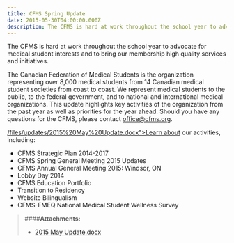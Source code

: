 ```yaml
---
title: CFMS Spring Update
date: 2015-05-30T04:00:00.000Z
description: The CFMS is hard at work throughout the school year to advocate for medical student interests and to bring our membership high quality services and initiatives.
---
```


The CFMS is hard at work throughout the school year to advocate for medical student interests and to bring our membership high quality services and initiatives.

The Canadian Federation of Medical Students is the organization representing over 8,000 medical students from 14 Canadian medical student societies from coast to coast. We represent medical students to the public, to the federal government, and to national and international medical organizations. This update highlights key activities of the organization from the past year as well as priorities for the year ahead. Should you have any questions for the CFMS, please contact [office@cfms.org](office@cfms.org).

[/files/updates/2015%20May%20Update.docx&quot;&gt;Learn about](!--|%%|%7B%7B%20site.root%20%7D%7D|%%|--) our activities, including:

*   CFMS Strategic Plan 2014-2017
*   CFMS Spring General Meeting 2015 Updates
*   CFMS Annual General Meeting 2015: Windsor, ON
*   Lobby Day 2014
*   CFMS Education Portfolio
*   Transition to Residency
*   Website Bilingualism
*   CFMS-FMEQ National Medical Student Wellness Survey

> ####**Attachments:**
> - [2015 May Update.docx](/files/updates/2015%20May%20Update.docx)